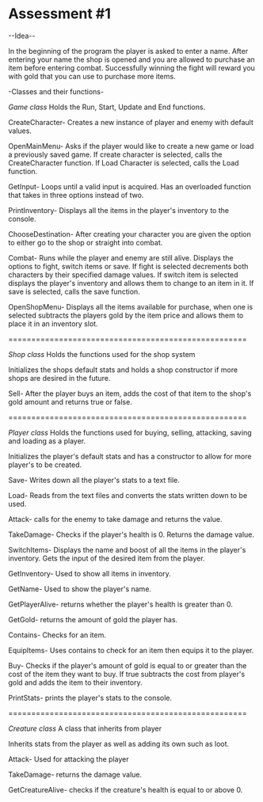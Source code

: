# Assessment #1
--Idea--

In the beginning of the program the player is asked to enter a name.
After entering your name the shop is opened and you are allowed to purchase an item before entering combat.
Successfully winning the fight will reward you with gold that you can use to purchase more items.
 
-Classes and their functions-

_Game class_ Holds the Run, Start, Update and End functions.

CreateCharacter- Creates a new instance of player and enemy with default values.

OpenMainMenu- Asks if the player would like to create a new game or load a previously saved game. If create character is selected, calls the CreateCharacter function. If Load Character is selected, calls the Load function.

GetInput- Loops until a valid input is acquired.
Has an overloaded function that takes in three options instead of two.

PrintInventory- Displays all the items in the player's inventory to the console.

ChooseDestination- After creating your character you are given the option to either go to the shop or straight into combat.

Combat- Runs while the player and enemy are still alive. Displays the options to fight, switch items or save. If fight is selected decrements both characters by their specified damage values. If switch item is selected displays the player's inventory and allows them to change to an item in it. If save is selected, calls the save function.

OpenShopMenu- Displays all the items available for purchase, when one is selected subtracts the players gold by the item price and allows them to place it in an inventory slot.

====================================================

_Shop class_ Holds the functions used for the shop system

Initializes the shops default stats and holds a shop constructor if more shops are desired in the future.

Sell- After the player buys an item, adds the cost of that item to the shop's gold amount and returns true or false.

====================================================

_Player class_ Holds the functions used for buying, selling, attacking, saving and loading as a player.

Initializes the player's default stats and has a constructor to allow for more player's to be created.

Save- Writes down all the player's stats to a text file.

Load- Reads from the text files and converts the stats written down to be used.

Attack- calls for the enemy to take damage and returns the value.

TakeDamage- Checks if the player's health is 0. Returns the damage value.

SwitchItems- Displays the name and boost of all the items in the player's inventory. Gets the input of the desired item from the player.

GetInventory- Used to show all items in inventory.

GetName- Used to show the player's name.

GetPlayerAlive- returns whether the player's health is greater than 0.

GetGold- returns the amount of gold the player has.

Contains- Checks for an item.

EquipItems- Uses contains to check for an item then equips it to the player.

Buy- Checks if the player's amount of gold is equal to or greater than the cost of the item they want to buy. If true subtracts the cost from player's gold and adds the item to their inventory.

PrintStats- prints the player's stats to the console.

====================================================

_Creature class_ A class that inherits from player

Inherits stats from the player as well as adding its own such as loot.

Attack- Used for attacking the player

TakeDamage- returns the damage value.

GetCreatureAlive- checks if the creature's health is equal to or above 0.